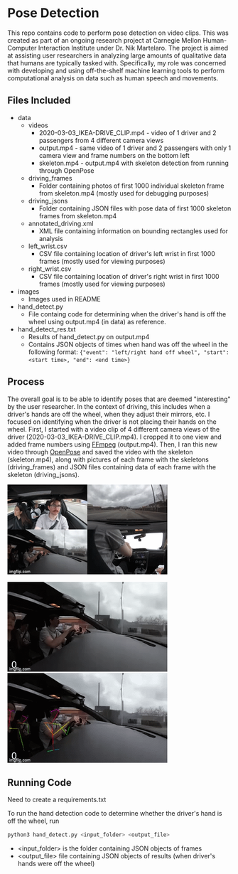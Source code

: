 # Pose Detection

This repo contains code to perform pose detection on video clips. This was created as part of an ongoing research project at Carnegie Mellon Human-Computer Interaction Institute under Dr. Nik Martelaro. The project is aimed at assisting user researchers in analyzing large amounts of qualitative data that humans are typically tasked with. Specifically, my role was concerned with developing and using off-the-shelf machine learning tools to perform computational analysis on data such as human speech and movements. 

## Files Included 
* data  
  * videos
    * 2020-03-03_IKEA-DRIVE_CLIP.mp4 - video of 1 driver and 2 passengers from 4 different camera views
    * output.mp4 - same video of 1 driver and 2 passengers with only 1 camera view and frame numbers on the bottom left
    * skeleton.mp4 - output.mp4 with skeleton detection from running through OpenPose
  * driving_frames
    * Folder containing photos of first 1000 individual skeleton frame from skeleton.mp4 (mostly used for debugging purposes)
  * driving_jsons
    * Folder containing JSON files with pose data of first 1000 skeleton frames from skeleton.mp4
  * annotated_driving.xml
    * XML file containing information on bounding rectangles used for analysis
  * left_wrist.csv
    * CSV file containing location of driver's left wrist in first 1000 frames (mostly used for viewing purposes)
  * right_wrist.csv
    * CSV file containing location of driver's right wrist in first 1000 frames (mostly used for viewing purposes)
* images
  * Images used in README
* hand_detect.py
  * File containg code for determining when the driver's hand is off the wheel using output.mp4 (in data) as reference.
* hand_detect_res.txt
  * Results of hand_detect.py on output.mp4
  * Contains JSON objects of times when hand was off the wheel in the following format: ```{"event": "left/right hand off wheel", "start": <start time>, "end": <end time>}```


## Process
The overall goal is to be able to identify poses that are deemed "interesting" by the user researcher. In the context of driving, this includes when a driver's hands are off the wheel, when they adjust their mirrors, etc. I focused on identifying when the driver is not placing their hands on the wheel. First, I started with a video clip of 4 different camera views of the driver (2020-03-03_IKEA-DRIVE_CLIP.mp4). I cropped it to one view and added frame numbers using [FFmpeg](https://ffmpeg.org/) (output.mp4). Then, I ran this new video through [OpenPose](https://github.com/CMU-Perceptual-Computing-Lab/openpose) and saved the video with the skeleton (skeleton.mp4), along with pictures of each frame with the skeletons (driving_frames) and JSON files containing data of each frame with the skeleton (driving_jsons).

![Original Image](images/orig.gif) 

![](images/output.gif) ![](images/skeleton.gif)

## Running Code
Need to create a requirements.txt 

To run the hand detection code to determine whether the driver's hand is off the wheel, run
```bash
python3 hand_detect.py <input_folder> <output_file>
```
* <input_folder> is the folder containing JSON objects of frames
* <output_file> file containing JSON objects of results (when driver's hands were off the wheel)
